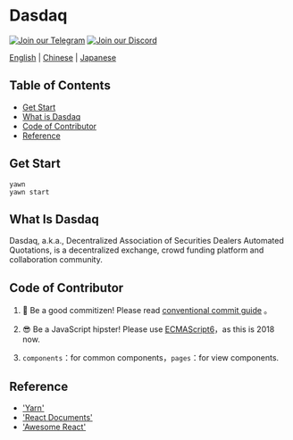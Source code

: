 # Dasdaq

[![Join our Telegram](https://icon-icons.com/icons2/555/PNG/32/telegram_icon-icons.com_53603.png)](https://t.me/CryptoHero_Official)
[![Join our Discord](https://www.shareicon.net/data/32x32/2016/12/30/866945_game_512x512.png)](https://discord.gg/nMXUYGQ)

[English](https://github.com/Andoromeda-Foundation/cryptohero-frontend/blob/master/README.md) | [Chinese](https://github.com/Andoromeda-Foundation/cryptohero-frontend/blob/master/README-zh.md) | [Japanese](https://github.com/Andoromeda-Foundation/cryptohero-frontend/blob/master/README-jp.md)

## Table of Contents

- [Get Start](#get-start)
- [What is Dasdaq](#what-is-dasdaq)
- [Code of Contributor](#code-of-contributor)
- [Reference](#reference)

## Get Start 
```
yawn 
yawn start
```

## What Is Dasdaq
Dasdaq, a.k.a., Decentralized Association of Securities Dealers Automated Quotations, is a decentralized exchange, crowd funding platform and collaboration community. 

## Code of Contributor

1. 👮‍ Be a good commitizen! Please read [conventional commit guide](https://github.com/marionebl/commitlint/tree/master/%40commitlint/config-conventional) 。

1. 😎 Be a JavaScript hipster! Please use [ECMAScript6](http://es6.ruanyifeng.com/)，as this is 2018 now.

1. `components`：for common components，`pages`：for view components.

## Reference
- ['Yarn'](https://yarnpkg.com/zh-Hans/)
- ['React Documents'](https://github.com/facebook/create-react-app)
- ['Awesome React'](https://github.com/enaqx/awesome-react#example-apps)
